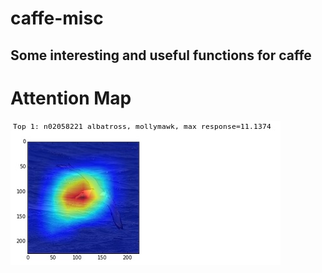 # caffe-misc

## Some interesting and useful functions for caffe

# Attention Map

![alt tag](https://github.com/twtygqyy/caffe-misc/blob/master/classification_attention/attention.jpg)